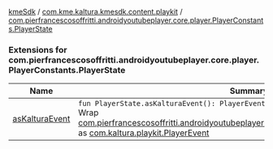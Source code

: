 [kmeSdk](../../index.md) / [com.kme.kaltura.kmesdk.content.playkit](../index.md) / [com.pierfrancescosoffritti.androidyoutubeplayer.core.player.PlayerConstants.PlayerState](./index.md)

### Extensions for com.pierfrancescosoffritti.androidyoutubeplayer.core.player.PlayerConstants.PlayerState

| Name | Summary |
|---|---|
| [asKalturaEvent](as-kaltura-event.md) | `fun PlayerState.asKalturaEvent(): PlayerEvent?`<br>Wrap [com.pierfrancescosoffritti.androidyoutubeplayer.core.player.PlayerConstants.PlayerState](#) as [com.kaltura.playkit.PlayerEvent](#) |
